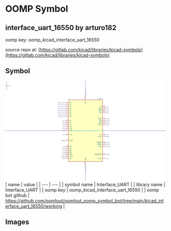 # OOMP Symbol  
## interface_uart_16550  by arturo182  
  
oomp key: oomp_kicad_interface_uart_16550  
  
source repo at: [https://gitlab.com/kicad/libraries/kicad-symbols](https://gitlab.com/kicad/libraries/kicad-symbols)  
## Symbol  
  
[![working.png](working_600.png)](working.png)  
| name | value | 
| --- | --- | 
| symbol name | Interface_UART | 
| library name | Interface_UART | 
| oomp key | oomp_kicad_interface_uart_16550 | 
| oomp bot github | https://github.com/oomlout/oomlout_oomp_symbol_bot/tree/main/kicad_interface_uart_16550/working | 
## Images  
